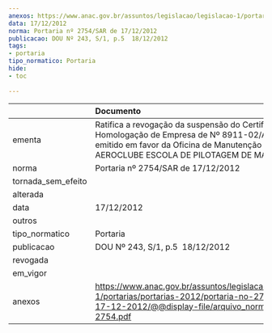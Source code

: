 ```yaml
---
anexos: https://www.anac.gov.br/assuntos/legislacao/legislacao-1/portarias/portarias-2012/portaria-no-2754-sar-de-17-12-2012/@@display-file/arquivo_norma/PA2012-2754.pdf
data: 17/12/2012
norma: Portaria nº 2754/SAR de 17/12/2012
publicacao: DOU Nº 243, S/1, p.5  18/12/2012
tags:
- portaria
tipo_normatico: Portaria
hide: 
- toc 
 
---
```


|                    | Documento                                                                                                                                                                                     |
|:-------------------|:----------------------------------------------------------------------------------------------------------------------------------------------------------------------------------------------|
| ementa             | Ratifica a revogação da suspensão do Certificado de Homologação de Empresa de Nº 8911-02/ANAC, emitido em favor da Oficina de Manutenção Aeronáutica AEROCLUBE ESCOLA DE PILOTAGEM DE MARICÁ. |
| norma              | Portaria nº 2754/SAR de 17/12/2012                                                                                                                                                            |
| tornada_sem_efeito |                                                                                                                                                                                               |
| alterada           |                                                                                                                                                                                               |
| data               | 17/12/2012                                                                                                                                                                                    |
| outros             |                                                                                                                                                                                               |
| tipo_normatico     | Portaria                                                                                                                                                                                      |
| publicacao         | DOU Nº 243, S/1, p.5  18/12/2012                                                                                                                                                              |
| revogada           |                                                                                                                                                                                               |
| em_vigor           |                                                                                                                                                                                               |
| anexos             | https://www.anac.gov.br/assuntos/legislacao/legislacao-1/portarias/portarias-2012/portaria-no-2754-sar-de-17-12-2012/@@display-file/arquivo_norma/PA2012-2754.pdf                             |